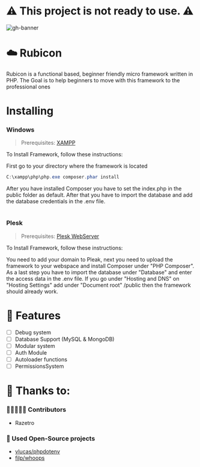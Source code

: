 # ⚠️  This project is not ready to use. ⚠️
![gh-banner](https://www.swmhp.org/assets/uploads/2016/10/Framework-Logo-e1482348240552.jpg)
# ☁️ Rubicon
Rubicon is a functional based, beginner friendly micro framework written in PHP. The Goal is to help beginners to move with this framework to the professional ones

# Installing
### Windows
> Prerequisites:
[XAMPP](https://www.apachefriends.org/de/index.html)

To Install Framework, follow these instructions:

First go to your directory where the framework is located
```powershell 
C:\xampp\php\php.exe composer.phar install
```

After you have installed Composer you have to set the index.php in the public folder as default. After that you have to import the database and add the database credentials in the .env file.
# 

### Plesk
> Prerequisites:
[Plesk WebServer](https://bindyourserver.de/)

To Install Framework, follow these instructions:

You need to add your domain to Pleak, next you need to upload the framework to your webspace and install Composer under "PHP Composer". As a last step you have to import the database under "Database" and enter the access data in the .env file. If you go under "Hosting and DNS" on "Hosting Settings" add under "Document root" /public then the framework should already work.

# 📑 Features
- [ ] Debug system
- [ ] Database Support (MySQL & MongoDB)
- [ ] Modular system
- [ ] Auth Module
- [ ] Autoloader functions
- [ ] PermissionsSystem
# 🙏 Thanks to:
### 🧑🏻‍🤝‍🧑🏻 Contributors
* Razetro
### 🚧 Used Open-Source projects
* [vlucas/phpdotenv](https://github.com/vlucas/phpdotenv)
* [filp/whoops](https://github.com/filp/whoops)

